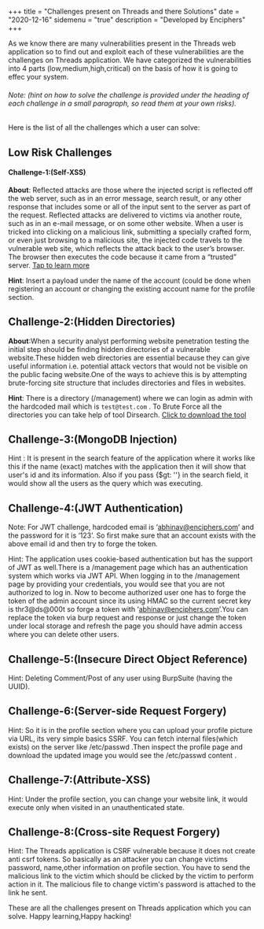 +++
title = "Challenges present on Threads and there Solutions"
date = "2020-12-16"
sidemenu = "true"
description = "Developed by Enciphers"
+++

As we know there are many vulnerabilities present in the Threads web application so to find out and exploit each of  these vulnerabilities are the challenges on Threads application. We have categorized the vulnerabilities into 4 parts (low,medium,high,critical) on the basis of how it is going to effec your system.
###### Note: (hint on how to solve the challenge is  provided under the heading of each challenge in a small paragraph, so read them at your own risks).   
Here is the list of all the challenges which a user can solve:

## Low Risk Challenges

#### Challenge-1:(Self-XSS)

**About**: Reflected attacks are those where the injected script is reflected off the web server, such as in an error message, search result, or any other response that includes some or all of the input sent to the server as part of the request. Reflected attacks are delivered to victims via another route, such as in an e-mail message, or on some other website. When a user is tricked into clicking on a malicious link, submitting a specially crafted form, or even just browsing to a malicious site, the injected code travels to the vulnerable web site, which reflects the attack back to the user’s browser. The browser then executes the code because it came from a “trusted” server.  [Tap to learn more](https://portswigger.net/web-security/cross-site-scripting/reflected) 

**Hint**:  Insert a payload under the name of the account (could be done when registering an account or changing the existing account name for the profile section.


## Challenge-2:(Hidden Directories)

**About**:When a security analyst performing website penetration testing the initial step should be finding hidden directories of a vulnerable website.These hidden web directories are essential because they can give useful information i.e. potential attack vectors that would not be visible on the public facing website.One of the ways to achieve this is by attempting brute-forcing site structure that includes directories and files in websites. 

**Hint**: There is a directory (/management) where we can login as admin with the hardcoded mail which is `test@test.com` . To Brute Force all the directories you can take help of tool Dirsearch. [Click to download the tool](https://github.com/maurosoria/dirsearch)


## Challenge-3:(MongoDB Injection)

Hint : It is present in the search feature of the application where it works like this if the name (exact) matches with the application then it will show that user's id and its information. Also if you pass {$gt: ''}  in the search field, it would show all the users as the query which was executing.


## Challenge-4:(JWT Authentication)

Note:  For JWT challenge, hardcoded email is ‘abhinav@enciphers.com’ and the password for it is ‘123’. So first make sure that an account exists with the above email id and then try to forge the token.

Hint:  The application uses cookie-based authentication but has the support of JWT as well.There is a /management page which has an authentication system which works via JWT API. When logging in to the /management page by providing your credentials, you would see that you are not authorized to log in. Now to become authorized user one has to forge the token of the admin account since its using HMAC so the current secret key is thr3@ds@000t so forge a token with ‘abhinav@enciphers.com’.You can replace the token via burp request and response or just change the token under local storage and refresh the page you should have admin access where you can delete other users.


## Challenge-5:(Insecure Direct Object Reference)

Hint:  Deleting Comment/Post of any user using BurpSuite (having the UUID).


## Challenge-6:(Server-side Request Forgery)

Hint: So it is in  the profile section where you can upload your profile picture via URL, its very simple basics SSRF. You can fetch internal files(which exists) on the server like /etc/passwd .Then inspect the profile page and download the updated image you would see the /etc/passwd content .


## Challenge-7:(Attribute-XSS)

Hint:  Under the profile section, you can change your website link, it would execute only when visited in an unauthenticated state.


## Challenge-8:(Cross-site Request Forgery)

Hint: The Threads application is CSRF vulnerable because it does not create anti csrf tokens. So basically as an attacker you can change victims password, name,other information on profile section. You have to send the malicious link to the victim  which should be clicked by  the victim to perform action in it. The malicious file to change victim's password is  attached to the link he sent.  


These are all the challenges present on Threads application which you can solve.
Happy learning,Happy hacking!
 

